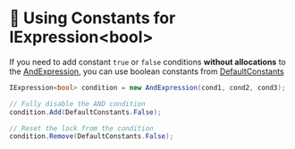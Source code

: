 # 📌 Using Constants for IExpression\<bool>

If you need to add constant `true` or `false` conditions **without allocations** to the [AndExpression](../Elements/Expressions/AndExpression.md), you can use boolean constants
from [DefaultConstants](../Values/DefaultConstants.md#-boolean-constants)

```csharp
IExpression<bool> condition = new AndExpression(cond1, cond2, cond3);

// Fully disable the AND condition
condition.Add(DefaultConstants.False);

// Reset the lock from the condition
condition.Remove(DefaultConstants.False);
```